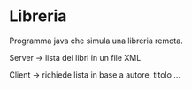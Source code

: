 Libreria
========

Programma java che simula una libreria remota.

Server -> lista dei libri in un file XML

Client -> richiede lista in base a autore, titolo ...